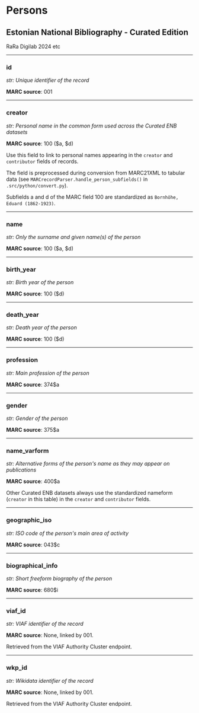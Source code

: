 # Persons
## Estonian National Bibliography - Curated Edition

RaRa Digilab 2024 etc

---
### id

*str: Unique identifier of the record*

**MARC source**: 001

---
### creator

*str: Personal name in the common form used across the Curated ENB datasets*

**MARC source**: 100 (\$a, \$d)

Use this field to link to personal names appearing in the `creator` and `contributor` fields of records.

The field is preprocessed during conversion from MARC21XML to tabular data (see `MARCrecordParser.handle_person_subfields()` in `.src/python/convert.py`).

Subfields a and d of the MARC field 100 are standardized as `Bornhöhe, Eduard (1862-1923)`.

---
### name

*str: Only the surname and given name(s) of the person*

**MARC source**: 100 (\$a, \$d)

---
### birth_year

*str: Birth year of the person*

**MARC source**: 100 (\$d)

---
### death_year

*str: Death year of the person*

**MARC source**: 100 (\$d)

---
### profession

*str: Main profession of the person*

**MARC source**: 374\$a

---
### gender

*str: Gender of the person*

**MARC source**: 375\$a

---
### name_varform

*str: Alternative forms of the person's name as they may appear on publications*

**MARC source**: 400\$a

Other Curated ENB datasets always use the standardized nameform (`creator` in this table) in the `creator` and `contributor` fields.

---
### geographic_iso

*str: ISO code of the person's main area of activity*

**MARC source**: 043\$c

---
### biographical_info

*str: Short freeform biography of the person*

**MARC source**: 680\$i

---
### viaf_id

*str: VIAF identifier of the record*

**MARC source**: None, linked by 001.

Retrieved from the VIAF Authority Cluster endpoint.

---
### wkp_id

*str: Wikidata identifier of the record*

**MARC source**: None, linked by 001.

Retrieved from the VIAF Authority Cluster endpoint.

